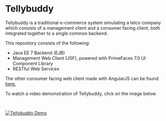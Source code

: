 # Tellybuddy
Tellybuddy is a traditional e-commerce system simulating a telco company which consists of a management client and a consumer facing client, both integrated together to a single common backend.

This repository consists of the following:
- Java EE 7 Backend (EJB)
- Management Web Client (JSF), powered with PrimeFaces 7.0 UI Component Library
- RESTful Web Services

The other consumer facing web client made with AngularJS can be found <a href="https://github.com/browleless/TellybuddyAngular">here.</a>

To watch a video demonstration of Tellybuddy, click on the image below.

<br/>

[![Tellybuddy Demo](https://i.ibb.co/qrr5NQW/tellybuddy-thumbnail.jpg)](https://www.youtube.com/watch?v=UBfV_0RazaM "Tellybuddy Demo")
